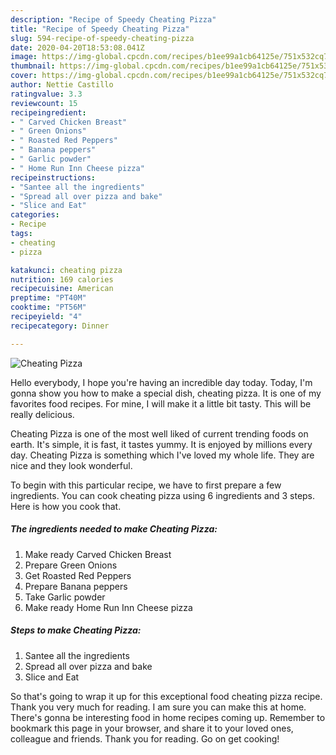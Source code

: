 ```yaml
---
description: "Recipe of Speedy Cheating Pizza"
title: "Recipe of Speedy Cheating Pizza"
slug: 594-recipe-of-speedy-cheating-pizza
date: 2020-04-20T18:53:08.041Z
image: https://img-global.cpcdn.com/recipes/b1ee99a1cb64125e/751x532cq70/cheating-pizza-recipe-main-photo.jpg
thumbnail: https://img-global.cpcdn.com/recipes/b1ee99a1cb64125e/751x532cq70/cheating-pizza-recipe-main-photo.jpg
cover: https://img-global.cpcdn.com/recipes/b1ee99a1cb64125e/751x532cq70/cheating-pizza-recipe-main-photo.jpg
author: Nettie Castillo
ratingvalue: 3.3
reviewcount: 15
recipeingredient:
- " Carved Chicken Breast"
- " Green Onions"
- " Roasted Red Peppers"
- " Banana peppers"
- " Garlic powder"
- " Home Run Inn Cheese pizza"
recipeinstructions:
- "Santee all the ingredients"
- "Spread all over pizza and bake"
- "Slice and Eat"
categories:
- Recipe
tags:
- cheating
- pizza

katakunci: cheating pizza 
nutrition: 169 calories
recipecuisine: American
preptime: "PT40M"
cooktime: "PT56M"
recipeyield: "4"
recipecategory: Dinner

---
```



![Cheating Pizza](https://img-global.cpcdn.com/recipes/b1ee99a1cb64125e/751x532cq70/cheating-pizza-recipe-main-photo.jpg)

Hello everybody, I hope you're having an incredible day today. Today, I'm gonna show you how to make a special dish, cheating pizza. It is one of my favorites food recipes. For mine, I will make it a little bit tasty. This will be really delicious.

Cheating Pizza is one of the most well liked of current trending foods on earth. It's simple, it is fast, it tastes yummy. It is enjoyed by millions every day. Cheating Pizza is something which I've loved my whole life. They are nice and they look wonderful.




To begin with this particular recipe, we have to first prepare a few ingredients. You can cook cheating pizza using 6 ingredients and 3 steps. Here is how you cook that.

<!--inarticleads1-->

##### The ingredients needed to make Cheating Pizza:

1. Make ready  Carved Chicken Breast
1. Prepare  Green Onions
1. Get  Roasted Red Peppers
1. Prepare  Banana peppers
1. Take  Garlic powder
1. Make ready  Home Run Inn Cheese pizza




<!--inarticleads2-->

##### Steps to make Cheating Pizza:

1. Santee all the ingredients
1. Spread all over pizza and bake
1. Slice and Eat




So that's going to wrap it up for this exceptional food cheating pizza recipe. Thank you very much for reading. I am sure you can make this at home. There's gonna be interesting food in home recipes coming up. Remember to bookmark this page in your browser, and share it to your loved ones, colleague and friends. Thank you for reading. Go on get cooking!
